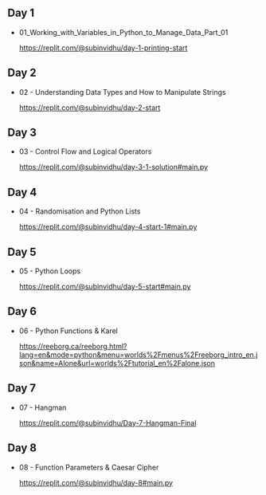 ## Day 1

 - 01_Working_with_Variables_in_Python_to_Manage_Data_Part_01

   
   https://replit.com/@subinvidhu/day-1-printing-start

## Day 2

- 02 - Understanding Data Types and How to Manipulate Strings

  https://replit.com/@subinvidhu/day-2-start


## Day 3

- 03 - Control Flow and Logical Operators 

  https://replit.com/@subinvidhu/day-3-1-solution#main.py

## Day 4

- 04 - Randomisation and Python Lists

  https://replit.com/@subinvidhu/day-4-start-1#main.py

## Day 5

 - 05 - Python Loops

   https://replit.com/@subinvidhu/day-5-start#main.py

## Day 6

 - 06 - Python Functions & Karel
   
   https://reeborg.ca/reeborg.html?lang=en&mode=python&menu=worlds%2Fmenus%2Freeborg_intro_en.json&name=Alone&url=worlds%2Ftutorial_en%2Falone.json

## Day 7

 - 07 - Hangman
 
   https://replit.com/@subinvidhu/Day-7-Hangman-Final

## Day 8
 
 - 08 - Function Parameters & Caesar Cipher

   https://replit.com/@subinvidhu/day-8#main.py